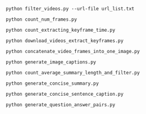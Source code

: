 ``python filter_videos.py --url-file url_list.txt``

``python count_num_frames.py``

``python count_extracting_keyframe_time.py``

``python download_videos_extract_keyframes.py``

``python concatenate_video_frames_into_one_image.py``

``python generate_image_captions.py``

``python count_average_summary_length_and_filter.py``

``python generate_concise_summary.py``

``python generate_concise_sentence_caption.py``

``python generate_question_answer_pairs.py``
